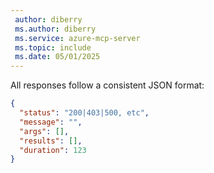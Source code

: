 ```yaml
---
 author: diberry
 ms.author: diberry
 ms.service: azure-mcp-server
 ms.topic: include
 ms.date: 05/01/2025
---
```


All responses follow a consistent JSON format:

```json
{
  "status": "200|403|500, etc",
  "message": "",
  "args": [],
  "results": [],
  "duration": 123
}
```
